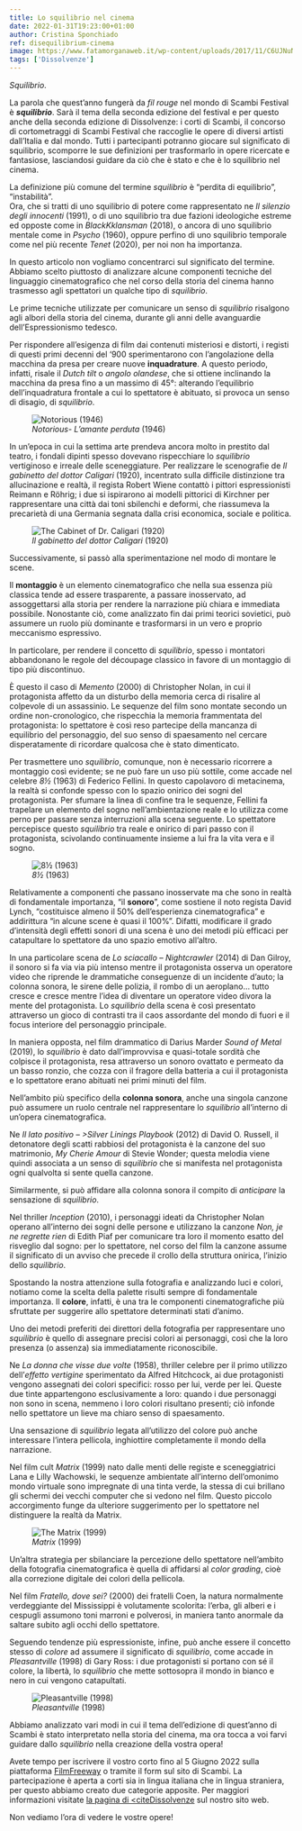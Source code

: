 ```yaml
---
title: Lo squilibrio nel cinema
date: 2022-01-31T19:23:00+01:00
author: Cristina Sponchiado
ref: disequilibrium-cinema
image: https://www.fatamorganaweb.it/wp-content/uploads/2017/11/C6UJNuNWQAEqJ37-1024x752.jpg
tags: ['Dissolvenze']
---
```

*Squilibrio*.

La parola che quest’anno fungerà da <em lang='fr'>fil rouge</em> nel mondo di Scambi Festival è ***squilibrio***. Sarà il tema della seconda edizione del festival e per questo anche della seconda edizione di Dissolvenze: i corti di Scambi, il concorso di cortometraggi di Scambi Festival che raccoglie le opere di diversi artisti dall’Italia e dal mondo. Tutti i partecipanti potranno giocare sul significato di squilibrio, scomporre le sue definizioni per trasformarlo in opere ricercate e fantasiose, lasciandosi guidare da ciò che è stato e che è lo squilibrio nel cinema.

La definizione più comune del termine *squilibrio* è “perdita di equilibrio”, “instabilità”.   
Ora, che si tratti di uno squilibrio di potere come rappresentato ne <cite>Il silenzio degli innocenti</cite> (1991), o di uno squilibrio tra due fazioni ideologiche estreme ed opposte come in <cite>BlackKklansman</cite> (2018), o ancora di uno squilibrio mentale come in <cite>Psycho</cite> (1960), oppure perfino di uno squilibrio temporale come nel più recente <cite>Tenet</cite> (2020), per noi non ha importanza.

In questo articolo non vogliamo concentrarci sul significato del termine. Abbiamo scelto piuttosto di analizzare alcune componenti tecniche del linguaggio cinematografico che nel corso della storia del cinema hanno trasmesso agli spettatori un qualche tipo di *squilibrio*.

Le prime tecniche utilizzate per comunicare un senso di *squilibrio* risalgono agli albori della storia del cinema, durante gli anni delle avanguardie dell’Espressionismo tedesco.

Per rispondere all’esigenza di film dai contenuti misteriosi e distorti, i registi di questi primi decenni del ‘900 sperimentarono con l’angolazione della macchina da presa per creare nuove **inquadrature**. A questo periodo, infatti, risale il *Dutch tilt* o *angolo olandese*, che si ottiene inclinando la macchina da presa fino a un massimo di 45°: alterando l’equilibrio dell’inquadratura frontale a cui lo spettatore è abituato, si provoca un senso di disagio, di *squilibrio*.

<figure>
	<img src='https://www.fatamorganaweb.it/wp-content/uploads/2017/11/C6UJNuNWQAEqJ37-1024x752.jpg' alt='Notorious (1946)' />
	<figcaption><cite>Notorious- L’amante perduta</cite> (1946)</figcaption>
</figure>

In un’epoca in cui la settima arte prendeva ancora molto in prestito dal teatro, i fondali dipinti spesso dovevano rispecchiare lo *squilibrio* vertiginoso e irreale delle sceneggiature. Per realizzare le scenografie de <cite>Il gabinetto del dottor Caligari</cite> (1920), incentrato sulla difficile distinzione tra allucinazione e realtà, il regista Robert Wiene contattò i pittori espressionisti Reimann e Röhrig; i due si ispirarono ai modelli pittorici di Kirchner per rappresentare una città dai toni sbilenchi e deformi, che riassumeva la precarietà di una Germania segnata dalla crisi economica, sociale e politica.

<figure>
	<img src='https://miro.medium.com/max/1400/1*IsmLNGVxSCeOo-NZIN9cLA.jpeg' alt='The Cabinet of Dr. Caligari (1920)' />
	<figcaption><cite>Il gabinetto del dottor Caligari</cite> (1920)</figcaption>
</figure>

Successivamente, si passò alla sperimentazione nel modo di montare le scene.

Il **montaggio** è un elemento cinematografico che nella sua essenza più classica tende ad essere trasparente, a passare inosservato, ad assoggettarsi alla storia per rendere la narrazione più chiara e immediata possibile. Nonostante ciò, come analizzato fin dai primi teorici sovietici, può assumere un ruolo più dominante e trasformarsi in un vero e proprio meccanismo espressivo. 

In particolare, per rendere il concetto di *squilibrio*, spesso i montatori abbandonano le regole del découpage classico in favore di un montaggio di tipo più discontinuo.

È questo il caso di <cite>Memento</cite> (2000) di Christopher Nolan, in cui il protagonista affetto da un disturbo della memoria cerca di risalire al colpevole di un assassinio. Le sequenze del film sono montate secondo un ordine non-cronologico, che rispecchia la memoria frammentata del protagonista: lo spettatore è così reso partecipe della mancanza di equilibrio del personaggio, del suo senso di spaesamento nel cercare disperatamente di ricordare qualcosa che è stato dimenticato.

Per trasmettere uno *squilibrio*, comunque, non è necessario ricorrere a montaggio così evidente; se ne può fare un uso più sottile, come accade nel celebre <cite>8½</cite> (1963) di Federico Fellini. In questo capolavoro di metacinema, la realtà si confonde spesso con lo spazio onirico dei sogni del protagonista. Per sfumare la linea di confine tra le sequenze, Fellini fa trapelare un elemento del sogno nell’ambientazione reale e lo utilizza come perno per passare senza interruzioni alla scena seguente. Lo spettatore percepisce questo *squilibrio* tra reale e onirico di pari passo con il protagonista, scivolando continuamente insieme a lui fra la vita vera e il sogno.

<figure>
<img src='https://x.scambi.org/images/otto-e-mezzo.jpg' alt='8½ (1963)' />
<figcaption><cite>8½</cite> (1963)</figcaption>
</figure>

Relativamente a componenti che passano inosservate ma che sono in realtà di fondamentale importanza, “il **sonoro**”, come sostiene il noto regista David Lynch, “costituisce almeno il 50% dell’esperienza cinematografica” e addirittura “in alcune scene è quasi il 100%”. Difatti, modificare il grado d’intensità degli effetti sonori di una scena è uno dei metodi più efficaci per catapultare lo spettatore da uno spazio emotivo all’altro.

In una particolare scena de <cite>Lo sciacallo – <em lang='en'>Nightcrawler</em></cite> (2014) di Dan Gilroy, il sonoro si fa via via più intenso mentre il protagonista osserva un operatore video che riprende le drammatiche conseguenze di un incidente d’auto; la colonna sonora, le sirene delle polizia, il rombo di un aeroplano… tutto cresce e cresce mentre l’idea di diventare un operatore video divora la mente del protagonista. Lo *squilibrio* della scena è così presentato attraverso un gioco di contrasti tra il caos assordante del mondo di fuori e il focus interiore del personaggio principale.

In maniera opposta, nel film drammatico di Darius Marder <cite lang='en'>Sound of Metal</cite> (2019), lo *squilibrio* è dato dall’improvvisa e quasi-totale sordità che colpisce il protagonista, resa attraverso un sonoro ovattato e permeato da un basso ronzio, che cozza con il fragore della batteria a cui il protagonista e lo spettatore erano abituati nei primi minuti del film.

Nell’ambito più specifico della **colonna sonora**, anche una singola canzone può assumere un ruolo centrale nel rappresentare lo *squilibrio* all’interno di un’opera cinematografica.

Ne <cite>Il lato positivo – <em lang='en'>>Silver Linings Playbook</em></cite> (2012) di David O. Russell, il detonatore degli scatti rabbiosi del protagonista è la canzone del suo matrimonio, <cite>My Cherie Amour</cite> di Stevie Wonder; questa melodia viene quindi associata a un senso di *squilibrio* che si manifesta nel protagonista ogni qualvolta si sente quella canzone. 

Similarmente, si può affidare alla colonna sonora il compito di *anticipare* la sensazione di *squilibrio*. 

Nel thriller <cite>Inception</cite> (2010), i personaggi ideati da Christopher Nolan operano all’interno dei sogni delle persone e utilizzano la canzone <cite lang='fr'>Non, je ne regrette rien</cite> di Edith Piaf per comunicare tra loro il momento esatto del risveglio dal sogno: per lo spettatore, nel corso del film la canzone assume il significato di un avviso che precede il crollo della struttura onirica, l’inizio dello *squilibrio*.

Spostando la nostra attenzione sulla fotografia e analizzando luci e colori, notiamo come la scelta della palette risulti sempre di fondamentale importanza. Il **colore**, infatti, è una tra le componenti cinematografiche più sfruttate per suggerire allo spettatore determinati stati d’animo.

Uno dei metodi preferiti dei direttori della fotografia per rappresentare uno *squilibrio* è quello di assegnare precisi colori ai personaggi, così che la loro presenza (o assenza) sia immediatamente riconoscibile. 

Ne <cite>La donna che visse due volte</cite> (1958), thriller celebre per il primo utilizzo dell’*effetto* *vertigine* sperimentato da Alfred Hitchcock, ai due protagonisti vengono assegnati dei colori specifici: rosso per lui, verde per lei. Queste due tinte appartengono esclusivamente a loro: quando i due personaggi non sono in scena, nemmeno i loro colori risultano presenti; ciò infonde nello spettatore un lieve ma chiaro senso di spaesamento.

Una sensazione di *squilibrio* legata all’utilizzo del colore può anche interessare l’intera pellicola, inghiottire completamente il mondo della narrazione.

Nel film cult <cite>Matrix</cite> (1999) nato dalle menti delle registe e sceneggiatrici Lana e Lilly Wachowski, le sequenze ambientate all’interno dell’omonimo mondo virtuale sono impregnate di una tinta verde, la stessa di cui brillano gli schermi dei vecchi computer che si vedono nel film. Questo piccolo accorgimento funge da ulteriore suggerimento per lo spettatore nel distinguere la realtà da Matrix.

<figure>
<img src='https://x.scambi.org/images/matrix.jpg' alt='The Matrix (1999)' />
<figcaption><cite>Matrix</cite> (1999)</figcaption>
</figure>

Un’altra strategia per sbilanciare la percezione dello spettatore nell’ambito della fotografia cinematografica è quella di affidarsi al *color grading*, cioè alla correzione digitale dei colori della pellicola.

Nel film <cite>Fratello, dove sei?</cite> (2000) dei fratelli Coen, la natura normalmente verdeggiante del Mississippi è volutamente scolorita: l’erba, gli alberi e i cespugli assumono toni marroni e polverosi, in maniera tanto anormale da saltare subito agli occhi dello spettatore.

Seguendo tendenze più espressioniste, infine, può anche essere il concetto stesso di *colore* ad assumere il significato di *squilibrio*, come accade in <cite>Pleasantville</cite> (1998) di Gary Ross: i due protagonisti si portano con sé il colore, la libertà, lo *squilibrio* che mette sottosopra il mondo in bianco e nero in cui vengono catapultati.

<figure>
<img src='https://static.vecer.com/images/slike/2016/02/05/11200_1-1980.JPG' alt='Pleasantville (1998)' />
<figcaption><cite>Pleasantville</cite> (1998)</figcaption>
</figure>

Abbiamo analizzato vari modi in cui il tema dell’edizione di quest’anno di Scambi è stato interpretato nella storia del cinema, ma ora tocca a voi farvi guidare dallo *squilibrio* nella creazione della vostra opera!

Avete tempo per iscrivere il vostro corto fino al 5 Giugno 2022 sulla piattaforma [FilmFreeway](https://filmfreeway.com/scambi 'Scambi Festival su FilmFreeway') o tramite il form sul sito di Scambi. La partecipazione è aperta a corti sia in lingua italiana che in lingua straniera, per questo abbiamo creato due categorie apposite. Per maggiori informazioni visitate [la pagina di <citeDissolvenze</cite>](/dissolvenze) sul nostro sito web.

Non vediamo l’ora di vedere le vostre opere!
